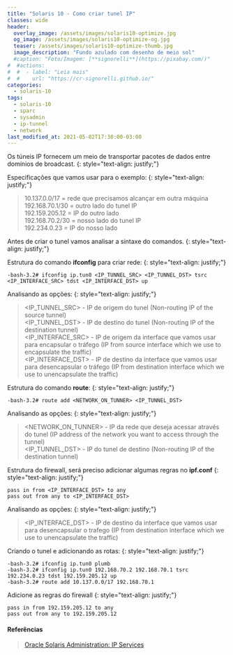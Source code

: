 ```yaml
---
title: "Solaris 10 - Como criar tunel IP"
classes: wide
header:
  overlay_image: /assets/images/solaris10-optimize.jpg
  og_image: /assets/images/solaris10-optimize-og.jpg
  teaser: /assets/images/solaris10-optimize-thumb.jpg
  image_description: "Fundo azulado com desenho de meio sol"
  #caption: "Foto/Imagem: [**signorelli**](https://pixabay.com/)"
#  #actions:
#  #  - label: "Leia mais"
#  #    url: "https://cr-signorelli.github.io/"
categories:
  - solaris-10
tags:
  - solaris-10
  - sparc
  - sysadmin
  - ip-tunnel
  - network
last_modified_at: 2021-05-02T17:30:00-03:00
---
```


Os túneis IP fornecem um meio de transportar pacotes de dados entre domínios de broadcast.
{: style="text-align: justify;"}

Especificações que vamos usar para o exemplo:
{: style="text-align: justify;"}

> 10.137.0.0/17 = rede que precisamos alcançar em outra máquina  
> 192.168.70.1/30 = outro lado do tunel IP  
> 192.159.205.12 = IP do outro lado  
> 192.168.70.2/30 = nosso lado do tunel IP  
> 192.234.0.23 = IP do nosso lado  

Antes de criar o tunel vamos analisar a sintaxe do comandos.
{: style="text-align: justify;"}

Estrutura do comando **ifconfig** para criar rede:
{: style="text-align: justify;"}

```console
-bash-3.2# ifconfig ip.tun0 <IP_TUNNEL_SRC> <IP_TUNNEL_DST> tsrc <IP_INTERFACE_SRC> tdst <IP_INTERFACE_DST> up
```

Analisando as opções:
{: style="text-align: justify;"}

> \<IP_TUNNEL_SRC\> - IP de origem do tunel (Non-routing IP of the source tunnel)  
> \<IP_TUNNEL_DST\> - IP de destino do tunel (Non-routing IP of the destination tunnel)  
> \<IP_INTERFACE_SRC\> - IP de origem da interface que vamos usar para encapsular o tráfego (IP from source interface which we use to encapsulate the traffic)  
> \<IP_INTERFACE_DST\> - IP de destino da interface que vamos usar para desencapsular o tráfego (IP from destination interface which we use to unencapsulate the traffic)  

Estrutura do comando **route**:
{: style="text-align: justify;"}

```console
-bash-3.2# route add <NETWORK_ON_TUNNER> <IP_TUNNEL_DST>
```

Analisando as opções:
{: style="text-align: justify;"}

> \<NETWORK_ON_TUNNER\> - IP da rede que deseja acessar através do tunel (IP address of the network you want to access through the tunnel)  
> \<IP_TUNNEL_DST\> - IP do tunel de destino (Non-routing IP of the destination tunnel)  

Estrutura do firewall, será preciso adicionar algumas regras no **ipf.conf**
{: style="text-align: justify;"}

```console
pass in from <IP_INTERFACE_DST> to any
pass out from any to <IP_INTERFACE_DST>
```

Analisando as opções:
{: style="text-align: justify;"}

> \<IP_INTERFACE_DST\> - IP de destino da interface que vamos usar para desencapsular o trafego (IP from destination interface which we use to unencapsulate the traffic)  

Criando o tunel e adicionando as rotas:
{: style="text-align: justify;"}

```console
-bash-3.2# ifconfig ip.tun0 plumb 
-bash-3.2# ifconfig ip.tun0 192.168.70.2 192.168.70.1 tsrc 192.234.0.23 tdst 192.159.205.12 up
-bash-3.2# route add 10.137.0.0/17 192.168.70.1
```

Adicione as regras do firewall
{: style="text-align: justify;"}

```console
pass in from 192.159.205.12 to any
pass out from any to 192.159.205.12
```

#### Referências

> [Oracle Solaris Administration: IP Services](http://docs.oracle.com/cd/E19253-01/816-5166/6mbb1kq31/)  
